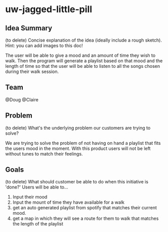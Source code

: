 # uw-jagged-little-pill

## Idea Summary

(to delete) Concise explanation of the idea (ideally include a rough sketch). Hint: you can add images to this doc!

The user will be able to give a mood and an amount of time they wish to walk. Then the program will generate a playlist based on that mood and the length of time so that the user will be able to listen to all the songs chosen during their walk session.

## Team

@Doug @Claire

## Problem

(to delete) What's the underlying problem our customers are trying to solve?

We are trying to solve the problem of not having on hand a playlist that fits the users mood in the moment. With this product users will not be left without tunes to match their feelings.

## Goals

(to delete) What should customer be able to do when this initiative is 'done?'
Users will be able to...

1. Input their mood
2. Input the mount of time they have available for a walk
3. get an auto generated playlist from spotify that matches their current mood.
4. get a map in which they will see a route for them to walk that matches the length of the playlist
